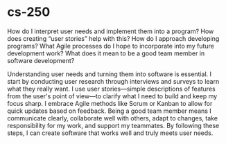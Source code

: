 # cs-250

How do I interpret user needs and implement them into a program? How does creating “user stories” help with this?
How do I approach developing programs? What Agile processes do I hope to incorporate into my future development work?
What does it mean to be a good team member in software development?

Understanding user needs and turning them into software is essential. I start by conducting user research through interviews and surveys to learn what they really want. I use user stories—simple descriptions of features from the user's point of view—to clarify what I need to build and keep my focus sharp. I embrace Agile methods like Scrum or Kanban to allow for quick updates based on feedback. Being a good team member means I communicate clearly, collaborate well with others, adapt to changes, take responsibility for my work, and support my teammates. By following these steps, I can create software that works well and truly meets user needs.

